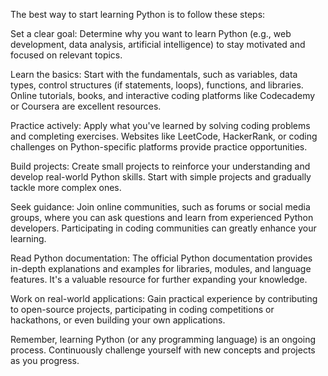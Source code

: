 The best way to start learning Python is to follow these steps:


Set a clear goal: Determine why you want to learn Python (e.g., web development, data analysis, artificial intelligence) to stay motivated and focused on relevant topics.

Learn the basics: Start with the fundamentals, such as variables, data types, control structures (if statements, loops), functions, and libraries. Online tutorials, books, and interactive coding platforms like Codecademy or Coursera are excellent resources.

Practice actively: Apply what you've learned by solving coding problems and completing exercises. Websites like LeetCode, HackerRank, or coding challenges on Python-specific platforms provide practice opportunities.

Build projects: Create small projects to reinforce your understanding and develop real-world Python skills. Start with simple projects and gradually tackle more complex ones.

Seek guidance: Join online communities, such as forums or social media groups, where you can ask questions and learn from experienced Python developers. Participating in coding communities can greatly enhance your learning.

Read Python documentation: The official Python documentation provides in-depth explanations and examples for libraries, modules, and language features. It's a valuable resource for further expanding your knowledge.

Work on real-world applications: Gain practical experience by contributing to open-source projects, participating in coding competitions or hackathons, or even building your own applications.


Remember, learning Python (or any programming language) is an ongoing process. Continuously challenge yourself with new concepts and projects as you progress.
